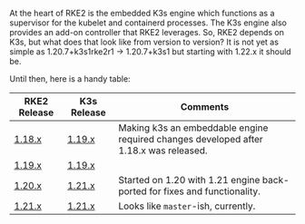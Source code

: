 At the heart of RKE2 is the embedded K3s engine which functions as a
supervisor for the kubelet and containerd processes. The K3s engine also
provides an add-on controller that RKE2 leverages. So, RKE2 depends on K3s,
but what does that look like from version to version? It is not yet as simple
as 1.20.7+k3s1rke2r1 &rarr; 1.20.7+k3s1 but starting with 1.22.x it should be.

Until then, here is a handy table:

| RKE2 Release | K3s Release | Comments |
|-------------------------------------------------------------|-----------------------------------------------------------|---|
| [1.18.x](https://github.com/rancher/rke2/tree/release-1.18) | [1.19.x](https://github.com/k3s-io/k3s/tree/release-1.19) | Making k3s an embeddable engine required changes developed after 1.18.x was released. |
| [1.19.x](https://github.com/rancher/rke2/tree/release-1.19) | [1.19.x](https://github.com/k3s-io/k3s/tree/release-1.19) |   |
| [1.20.x](https://github.com/rancher/rke2/tree/release-1.20) | [1.21.x](https://github.com/k3s-io/k3s/tree/release-1.21) | Started on 1.20 with 1.21 engine back-ported for fixes and functionality. |
| [1.21.x](https://github.com/rancher/rke2/tree/release-1.21) | [1.21.x](https://github.com/k3s-io/k3s/tree/release-1.21) | Looks like `master`-ish, currently.  |

